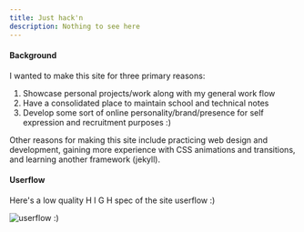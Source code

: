 ```yaml
---
title: Just hack'n
description: Nothing to see here
---
```


#### Background
I wanted to make this site for three primary reasons:
1. Showcase personal projects/work along with my general work flow
2. Have a consolidated place to maintain school and technical notes
3. Develop some sort of online personality/brand/presence for self expression and recruitment purposes :)

Other reasons for making this site include practicing web design and development, gaining more experience with CSS animations and transitions, and learning another framework (jekyll).

#### Userflow
Here's a low quality H I G H spec of the site userflow :)


![userflow :)](https://www.ntoledo.me/assets/images/me.jpg)
